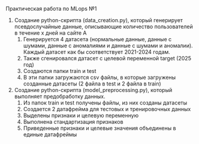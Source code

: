 Практическая работа по MLops №1

1. Создание python-скрипта (data_creation.py), который генерирует псевдослучайные данные, описывающие количество пользователей в течение x дней на сайте А
    1. Генерируется 4 датасета (нормальные данные, данные с шумами, данные с аномалиями и данные с шумами и аномалии). Каждый датасет как бы соответствует 2021-2024 годам.
    2. Также сгенировался датасет с целевой переменной target (2025 год)
    3. Cоздаются папки train и test
    4. В эти папки загружаются csv файлы, в которые загружены созданные датасеты (2 файла в test и 2 файла в train)
2. Создание python-скрипта (model_preprocessing.py), который выполняет предобработку данных.
    1. Из папок train и  test получены файлы, из них созданы датасеты
    2. Создается 2 датафрейма для тестовых и тренировочных данных
    3. Выделены признаки и целевую переменную
    4. Выполнена стандартизация признаков
    5. Приведенные признаки и целевые значения объединены в единые датафреймы
